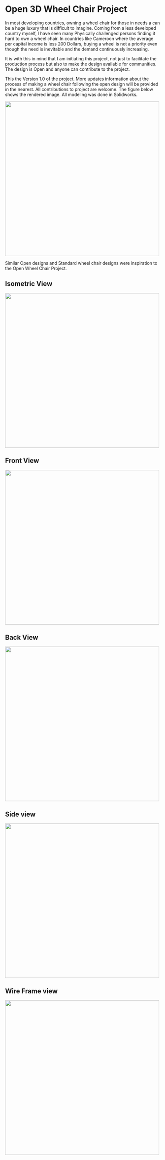 # Open 3D Wheel Chair Project
In most developing countries, owning a wheel chair for those in needs a can be a huge luxury that is difficult to imagine. Coming from a less developed country myself, I have seen many Physically challenged persons finding it hard to own a wheel chair. In countries like Cameroon where the average per capital income is less 200 Dollars, buying a wheel is not a priority even though the need is inevitable and the demand continuously increasing.

It is with this in mind that I am initiating this project, not just to facilitate the production process but also to make the design available for communities. The design is Open and anyone can contribute to the project.

This the Version 1.0 of the project. More updates information about the process of making a wheel chair following the open design will be provided in the nearest. All contributions to project are welcome.
The figure below shows the rendered image. All modeling was done in Solidworks.

<img src = "docs/clean-image-edited.jpg" width = "500">

Similar Open designs and Standard wheel chair designs were inspiration to the Open Wheel Chair Project.

## Isometric View
<img src = "docs/diag.JPG" width = "500">

## Front View
<img src = "docs/face.JPG" width = "500">

## Back View
<img src = "docs/back.JPG" width = "500">

## Side view
<img src = "docs/side.JPG" width = "500">

## Wire Frame view
<img src = "docs/shadow.JPG" width = "500">

